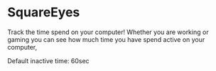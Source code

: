 # SquareEyes
Track the time spend on your computer! Whether you are working or gaming you can see how much time you have spend active on your computer,

Default inactive time: 60sec

